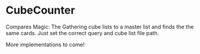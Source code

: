 # CubeCounter
Compares  Magic: The Gathering cube lists to a master list and finds the the same cards.
Just set the correct query and cube list file path.

More implementations to come!

